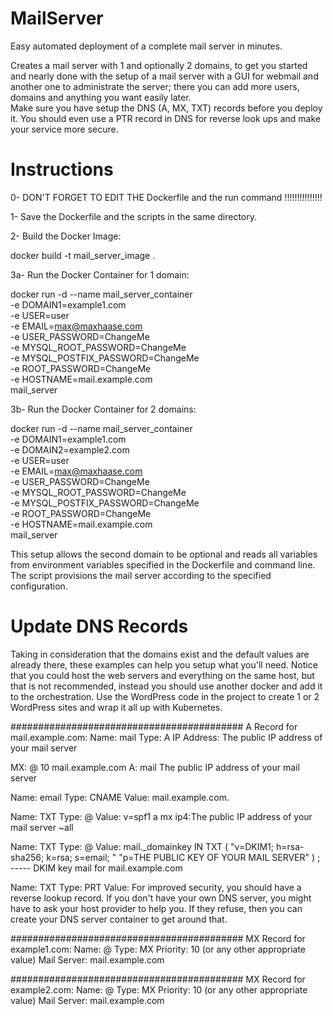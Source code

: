 # MailServer
Easy automated deployment of a complete mail server in minutes.

Creates a mail server with 1 and optionally 2 domains, to get you started and nearly done with the setup of a mail server with a GUI for webmail and another one to administrate the server; there you can add more users, domains and anything you want easily later. <br>
Make sure you have setup the DNS (A, MX, TXT) records before you deploy it. You should even use a PTR record in DNS for reverse look ups and make your service more secure. 

# Instructions

0- DON'T FORGET TO EDIT THE Dockerfile and the run command !!!!!!!!!!!!!!!

1- Save the Dockerfile and the scripts in the same directory.

2- Build the Docker Image:

docker build -t mail_server_image .

3a- Run the Docker Container for 1 domain:

  docker run -d --name mail_server_container \
  -e DOMAIN1=example1.com \
  -e USER=user \
  -e EMAIL=max@maxhaase.com \
  -e USER_PASSWORD=ChangeMe \
  -e MYSQL_ROOT_PASSWORD=ChangeMe \
  -e MYSQL_POSTFIX_PASSWORD=ChangeMe \
  -e ROOT_PASSWORD=ChangeMe \
  -e HOSTNAME=mail.example.com \
  mail_server

3b- Run the Docker Container for 2 domains:

  docker run -d --name mail_server_container \
  -e DOMAIN1=example1.com \
  -e DOMAIN2=example2.com \
  -e USER=user \
  -e EMAIL=max@maxhaase.com \
  -e USER_PASSWORD=ChangeMe \
  -e MYSQL_ROOT_PASSWORD=ChangeMe \
  -e MYSQL_POSTFIX_PASSWORD=ChangeMe \
  -e ROOT_PASSWORD=ChangeMe \
  -e HOSTNAME=mail.example.com \
  mail_server

This setup allows the second domain to be optional and reads all variables from environment variables specified in the Dockerfile and command line. 
The script provisions the mail server according to the specified configuration.

# Update DNS Records
Taking in consideration that the domains exist and the default values are already there, these examples can help you setup what you'll need. 
Notice that you could host the web servers and everything on the same host, but that is not recommended, instead you should use another docker and 
add it to the orchestration. Use the WordPress code in the project to create 1 or 2 WordPress sites and wrap it all up with Kubernetes.

##########################################
A Record for mail.example.com:
Name: mail
Type: A
IP Address: The public IP address of your mail server

MX: @ 10 mail.example.com
A: mail The public IP address of your mail server

Name: email
Type: CNAME
Value: mail.example.com.

Name: TXT
Type: @
Value: v=spf1 a mx ip4:The public IP address of your mail server ~all

Name: TXT
Type: @	
Value: mail._domainkey IN TXT ( "v=DKIM1; h=rsa-sha256; k=rsa; s=email; " "p=THE PUBLIC KEY OF YOUR MAIL SERVER" ) ; ----- DKIM key mail for mail.example.com

Name: TXT
Type: PRT
Value: For improved security, you should have a reverse lookup record. If you don't have your own DNS server, you might have to ask your host provider to help you. 
If they refuse, then you can create your DNS server container to get around that.

##########################################
MX Record for example1.com:
Name: @
Type: MX
Priority: 10 (or any other appropriate value)
Mail Server: mail.example.com

##########################################
MX Record for example2.com:
Name: @
Type: MX
Priority: 10 (or any other appropriate value)
Mail Server: mail.example.com
